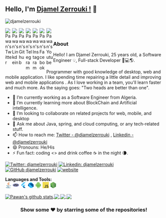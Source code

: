 ## Hello, I'm [Djamel Zerrouki !](https://djamel.netlify.app/) 👋

<p align="left"> <img src="https://komarev.com/ghpvc/?username=djamelzerrouki&label=Views&color=blue&style=plastic" alt="djamelzerrouki" /> </p>

<a href="https://twitter.com/DjamelZerrouki5">
  <img align="left" alt="Pawan's Twitter" width="22px" src="https://cdn.jsdelivr.net/npm/simple-icons@v3/icons/twitter.svg" />
</a>
<a href="https://www.linkedin.com/in/djamel-zerrouki-0785b6161/">
  <img align="left" alt="Pawan's Linkdein" width="22px" src="https://cdn.jsdelivr.net/npm/simple-icons@v3/icons/linkedin.svg" />
</a>
<a href="https://github.com/djamelzerrouki">
  <img align="left" alt="Pawan's Github" width="22px" src="https://cdn.jsdelivr.net/npm/simple-icons@v3/icons/github.svg" />
</a>
<a href="https://t.me/djamelzerrouki">
  <img align="left" alt="Pawan's Telegram" width="22px" src="https://cdn.jsdelivr.net/npm/simple-icons@v3/icons/telegram.svg" />
</a>
<a href="https://www.instagram.com/djamel_jimmi/">
  <img align="left" alt="Pawan's Instagram" width="22px" src="https://cdn.jsdelivr.net/npm/simple-icons@v3/icons/instagram.svg" />
</a>
<a href="https://www.facebook.com/djamel.jimmi.fb">
  <img align="left" alt="Pawan's Facebook" width="22px" src="https://cdn.jsdelivr.net/npm/simple-icons@v3/icons/facebook.svg" />
</a>
<a href="https://www.youtube.com/channel/UC5F48uEbnsEuBJvRYim9qiA?view_as=subscriber">
  <img align="left" alt="Pawan's Youtube" width="22px" src="https://cdn.jsdelivr.net/npm/simple-icons@v3/icons/youtube.svg" />
</a>

<br/>


### About
Hello! I am Djamel Zerrouki, 25 years old, a Software Engineer 💡, Full-stack Developer 📱💻🌎.

Programmer with good knowledge of desktop, web and mobile application.
I like spending time repairing a little detail and improving web and mobile applications . As I love working in a team, you'll learn faster and much more.
As the saying goes: "Two heads are better than one".


- 🔭 I’m currently working as a Software Engineer from Algeria.
- 🌱 I’m currently learning more about BlockChain and Artificial intelligence.
- 👯 I’m looking to collaborate on related projects for  web, mobile, and desktop 
- 💬  Ask me about Java, spring, and cloud computing, or any tech-related stuff.
- 📫 How to reach me: [Twitter - @djamelzerrouki](https://twitter.com/DjamelZerrouki5) , [Linkedin - @djamelzerrouki](https://www.linkedin.com/in/djamel-zerrouki-0785b6161/)
- 😄 Pronouns: He/His
- ⚡ Fun fact: coding <> and drink coffee ☕ in the night 🌘.

[![Twitter: djamelzerrouki](https://img.shields.io/twitter/follow/DjamelZerrouki5?style=social)](https://twitter.com/DjamelZerrouki5)
[![Linkedin: djamelzerrouki](https://img.shields.io/badge/-djamelzerrouki-blue?style=flat-square&logo=Linkedin&logoColor=white&link=https:https://www.linkedin.com/in/djamel-zerrouki-0785b6161/)](https://www.linkedin.com/in/djamel-zerrouki-0785b6161/)
[![GitHub djamelzerrouki](https://img.shields.io/github/followers/djamelzerrouki?label=follow&style=social)](https://github.com/djamelzerrouki)
[![website](https://img.shields.io/badge/PortfolioWebsite-djamel.netlify.app-2648ff?style=flat-square&logo=google-chrome)](https://djamel.netlify.app/)


**Languages and Tools:**  
<code><img height="20" src="https://raw.githubusercontent.com/github/explore/80688e429a7d4ef2fca1e82350fe8e3517d3494d/topics/java/java.png"></code>
<code><img height="20" src="https://raw.githubusercontent.com/github/explore/80688e429a7d4ef2fca1e82350fe8e3517d3494d/topics/php/php.png"></code>
<code><img height="20" src="https://raw.githubusercontent.com/github/explore/80688e429a7d4ef2fca1e82350fe8e3517d3494d/topics/flutter/flutter.png"></code>
<code><img height="20" src="https://raw.githubusercontent.com/github/explore/80688e429a7d4ef2fca1e82350fe8e3517d3494d/topics/dart/dart.png"></code>
<code><img height="20" src="https://raw.githubusercontent.com/github/explore/80688e429a7d4ef2fca1e82350fe8e3517d3494d/topics/android/android.png"></code>
<code><img height="20" src="https://raw.githubusercontent.com/github/explore/80688e429a7d4ef2fca1e82350fe8e3517d3494d/topics/javascript/javascript.png"></code>
<code><img height="20" src="https://raw.githubusercontent.com/github/explore/80688e429a7d4ef2fca1e82350fe8e3517d3494d/topics/nodejs/nodejs.png"></code>    


<a href="https://github.com/djamelzerrouki">
 <img align="center" src="https://github-readme-stats.vercel.app/api?username=djamelzerrouki&show_icons=true&theme=radical" alt="Pawan's github stats"/>
</a>
<a href="https://github.com/djamelzerrouki">
  <img align="center" src="https://github-readme-stats.vercel.app/api/top-langs/?username=djamelzerrouki&layout=compact&show_icons=true&theme=onedark" />
</a>
<a href="https://github.com/djamelzerrouki/alhadithalnawawiforty">
  <img align="center" src="https://github-readme-stats.vercel.app/api/pin/?username=djamelzerrouki&repo=alhadithalnawawiforty&show_icons=true&theme=flag-india" />
</a>
<a href="https://github.com/djamelzerrouki/DraHmi">
 <img align="center" src="https://github-readme-stats.vercel.app/api/pin/?username=djamelzerrouki&repo=DraHmi&show_icons=true&theme=flag-india" />
</a>

<div align="center">

### Show some ❤️ by starring some of the repositories!

</div>


